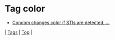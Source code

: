 <!--
title: Tag color
date: 2020-06-28T15:26:58.584Z
tags:
-->
# Tag color

 * [Condom changes color if STIs are detected, ...](122357121779.md)

| [Tags](tags.md) | [Top](index.md) |
